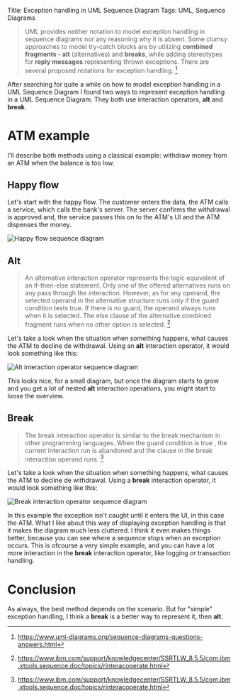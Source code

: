 Title: Exception handling in UML Sequence Diagram
Tags: UML, Sequence Diagrams

> UML provides neither notation to model exception handling in sequence diagrams nor any reasoning why it is absent. Some clumsy approaches to model try-catch blocks are by utilizing __combined fragments - alt__ (alternatives) and __breaks__, while adding stereotypes for __reply messages__ representing thrown exceptions. There are several proposed notations for exception handling. [^1]

After searching for quite a while on how to model exception handling in a UML Sequence Diagram I found two ways to represent exception handling in a UML Sequence Diagram. They both use interaction operators, __alt__ and __break__.

# ATM example

I'll describe both methods using a classical example: withdraw money from an ATM when the balance is too low.

## Happy flow

Let's start with the happy flow. The customer enters the data, the ATM calls a service, which calls the bank's server. The server confirms the withdrawal is approved and, the service passes this on to the ATM's UI and the ATM dispenses the money. 

![Happy flow sequence diagram]({static}/img/sequence-diagram-exception-handling-happy-flow.jpg)

## Alt

> An alternative interaction operator represents the logic equivalent of an if-then-else statement. Only one of the offered alternatives runs on any pass through the interaction. However, as for any operand, the selected operand in the alternative structure runs only if the guard condition tests true. If there is no guard, the operand always runs when it is selected. The else clause of the alternative combined fragment runs when no other option is selected. [^2]

Let's take a look when the situation when something happens, what causes the ATM to decline de withdrawal. Using an __alt__ interaction operator, it would look something like this:

![Alt interaction operator sequence diagram]({static}/img/sequence-diagram-exception-handling-alt.jpg)

This looks nice, for a small diagram, but once the diagram starts to grow and you get a lot of nested __alt__ interaction operations, you might start to loose the overview.

## Break

> The break interaction operator is similar to the break mechanism in other programming languages. When the guard condition is true , the current interaction run is abandoned and the clause in the break interaction operand runs. [^2]

Let's take a look when the situation when something happens, what causes the ATM to decline de withdrawal. Using a __break__ interaction operator, it would look something like this:

![Break interaction operator sequence diagram]({static}/img/sequence-diagram-exception-handling-break.jpg)

In this example the exception isn't caught until it enters the UI, in this case the ATM. What I like about this way of displaying exception handling is that it makes the diagram much less cluttered. I think it even makes things better, because you can see where a sequence stops when an exception occurs. This is ofcourse a very simple example, and you can have a lot more interaction in the __break__ interaction operator, like logging or transaction handling. 

# Conclusion

As always, the best method depends on the scenario. But for "simple" exception handling, I think a __break__ is a better way to represent it, then __alt__.

[^1]: https://www.uml-diagrams.org/sequence-diagrams-questions-answers.html
[^2]: https://www.ibm.com/support/knowledgecenter/SSRTLW_8.5.5/com.ibm.xtools.sequence.doc/topics/rinteracoperate.html